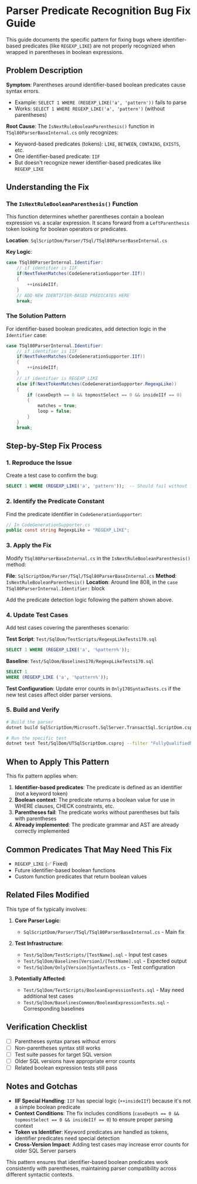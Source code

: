 # Parser Predicate Recognition Bug Fix Guide

This guide documents the specific pattern for fixing bugs where identifier-based predicates (like `REGEXP_LIKE`) are not properly recognized when wrapped in parentheses in boolean expressions.

## Problem Description

**Symptom**: Parentheses around identifier-based boolean predicates cause syntax errors.
- Example: `SELECT 1 WHERE (REGEXP_LIKE('a', 'pattern'))` fails to parse
- Works: `SELECT 1 WHERE REGEXP_LIKE('a', 'pattern')` (without parentheses)

**Root Cause**: The `IsNextRuleBooleanParenthesis()` function in `TSql80ParserBaseInternal.cs` only recognizes:
- Keyword-based predicates (tokens): `LIKE`, `BETWEEN`, `CONTAINS`, `EXISTS`, etc.
- One identifier-based predicate: `IIF`
- But doesn't recognize newer identifier-based predicates like `REGEXP_LIKE`

## Understanding the Fix

### The `IsNextRuleBooleanParenthesis()` Function

This function determines whether parentheses contain a boolean expression vs. a scalar expression. It scans forward from a `LeftParenthesis` token looking for boolean operators or predicates.

**Location**: `SqlScriptDom/Parser/TSql/TSql80ParserBaseInternal.cs`

**Key Logic**:
```csharp
case TSql80ParserInternal.Identifier:
    // if identifier is IIF
    if(NextTokenMatches(CodeGenerationSupporter.IIf))
    {
        ++insideIIf;
    }
    // ADD NEW IDENTIFIER-BASED PREDICATES HERE
    break;
```

### The Solution Pattern

For identifier-based boolean predicates, add detection logic in the `Identifier` case:

```csharp
case TSql80ParserInternal.Identifier:
    // if identifier is IIF
    if(NextTokenMatches(CodeGenerationSupporter.IIf))
    {
        ++insideIIf;
    }
    // if identifier is REGEXP_LIKE
    else if(NextTokenMatches(CodeGenerationSupporter.RegexpLike))
    {
        if (caseDepth == 0 && topmostSelect == 0 && insideIIf == 0)
        {
            matches = true;
            loop = false;
        }
    }
    break;
```

## Step-by-Step Fix Process

### 1. Reproduce the Issue
Create a test case to confirm the bug:
```sql
SELECT 1 WHERE (REGEXP_LIKE('a', 'pattern'));  -- Should fail without fix
```

### 2. Identify the Predicate Constant
Find the predicate identifier in `CodeGenerationSupporter`:
```csharp
// In CodeGenerationSupporter.cs
public const string RegexpLike = "REGEXP_LIKE";
```

### 3. Apply the Fix
Modify `TSql80ParserBaseInternal.cs` in the `IsNextRuleBooleanParenthesis()` method:

**File**: `SqlScriptDom/Parser/TSql/TSql80ParserBaseInternal.cs`
**Method**: `IsNextRuleBooleanParenthesis()`
**Location**: Around line 808, in the `case TSql80ParserInternal.Identifier:` block

Add the predicate detection logic following the pattern shown above.

### 4. Update Test Cases
Add test cases covering the parentheses scenario:

**Test Script**: `Test/SqlDom/TestScripts/RegexpLikeTests170.sql`
```sql
SELECT 1 WHERE (REGEXP_LIKE('a', '%pattern%'));
```

**Baseline**: `Test/SqlDom/Baselines170/RegexpLikeTests170.sql`
```sql
SELECT 1
WHERE (REGEXP_LIKE ('a', '%pattern%'));
```

**Test Configuration**: Update error counts in `Only170SyntaxTests.cs` if the new test cases affect older parser versions.

### 5. Build and Verify
```bash
# Build the parser
dotnet build SqlScriptDom/Microsoft.SqlServer.TransactSql.ScriptDom.csproj -c Debug

# Run the specific test
dotnet test Test/SqlDom/UTSqlScriptDom.csproj --filter "FullyQualifiedName~SqlStudio.Tests.UTSqlScriptDom.SqlDomTests.TSql170SyntaxIn170ParserTest" -c Debug
```

## When to Apply This Pattern

This fix pattern applies when:

1. **Identifier-based predicates**: The predicate is defined as an identifier (not a keyword token)
2. **Boolean context**: The predicate returns a boolean value for use in WHERE clauses, CHECK constraints, etc.
3. **Parentheses fail**: The predicate works without parentheses but fails with parentheses
4. **Already implemented**: The predicate grammar and AST are already correctly implemented

## Common Predicates That May Need This Fix

- `REGEXP_LIKE` (✅ Fixed)
- Future identifier-based boolean functions
- Custom function predicates that return boolean values

## Related Files Modified

This type of fix typically involves:

1. **Core Parser Logic**:
   - `SqlScriptDom/Parser/TSql/TSql80ParserBaseInternal.cs` - Main fix

2. **Test Infrastructure**:
   - `Test/SqlDom/TestScripts/[TestName].sql` - Input test cases
   - `Test/SqlDom/Baselines[Version]/[TestName].sql` - Expected output
   - `Test/SqlDom/Only[Version]SyntaxTests.cs` - Test configuration

3. **Potentially Affected**:
   - `Test/SqlDom/TestScripts/BooleanExpressionTests.sql` - May need additional test cases
   - `Test/SqlDom/BaselinesCommon/BooleanExpressionTests.sql` - Corresponding baselines

## Verification Checklist

- [ ] Parentheses syntax parses without errors
- [ ] Non-parentheses syntax still works
- [ ] Test suite passes for target SQL version
- [ ] Older SQL versions have appropriate error counts
- [ ] Related boolean expression tests still pass

## Notes and Gotchas

- **IIF Special Handling**: `IIF` has special logic (`++insideIIf`) because it's not a simple boolean predicate
- **Context Conditions**: The fix includes conditions (`caseDepth == 0 && topmostSelect == 0 && insideIIf == 0`) to ensure proper parsing context
- **Token vs Identifier**: Keyword predicates are handled as tokens, identifier predicates need special detection
- **Cross-Version Impact**: Adding test cases may increase error counts for older SQL Server parsers

This pattern ensures that identifier-based boolean predicates work consistently with parentheses, maintaining parser compatibility across different syntactic contexts.